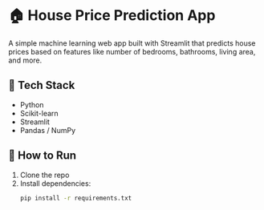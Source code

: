 # 🏠 House Price Prediction App

A simple machine learning web app built with Streamlit that predicts house prices based on features like number of bedrooms, bathrooms, living area, and more.

## 🚀 Tech Stack
- Python
- Scikit-learn
- Streamlit
- Pandas / NumPy

## 🧩 How to Run
1. Clone the repo
2. Install dependencies:
   ```bash
   pip install -r requirements.txt

